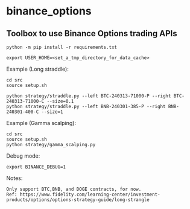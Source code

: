 # binance_options
## Toolbox to use Binance Options trading APIs 

```
python -m pip install -r requirements.txt

export USER_HOME=<set_a_tmp_directory_for_data_cache>
```

Example (Long straddle):

```
cd src
source setup.sh

python strategy/straddle.py --left BTC-240313-71000-P --right BTC-240313-71000-C --size=0.1
python strategy/straddle.py --left BNB-240301-385-P --right BNB-240301-400-C --size=1
```

Example (Gamma scalping):
```
cd src
source setup.sh
python strategy/gamma_scalping.py 
```

Debug mode:
```
export BINANCE_DEBUG=1
```

Notes:
```
Only support BTC,BNB, and DOGE contracts, for now.
Ref: https://www.fidelity.com/learning-center/investment-products/options/options-strategy-guide/long-strangle
```
